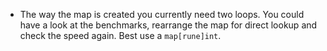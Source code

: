 - The way the map is created you currently need two loops. You could have a look at the benchmarks,
  rearrange the map for direct lookup and check the speed again. Best use a `map[rune]int`.